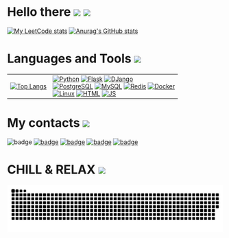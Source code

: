 # Hello there <img src="https://media0.giphy.com/media/g83QHvfoVrDxXbKFfW/giphy.gif?cid=790b76111998e684285edd21bd803a031b6a1ced917a645f&rid=giphy.gif&ct=s" width="48"> <img src="https://media2.giphy.com/media/LBRPBfYRlzIz0sHUDl/giphy.gif?cid=790b761182eb945738ae99f0f1e7d5ea1ac811048cc44494&rid=giphy.gif&ct=s" width="48">

[![My LeetCode stats](https://leetcode-stats-six.vercel.app/api?username=iliaman&theme=dark)](https://leetcode.com/iliaman/)
[![Anurag's GitHub stats](https://github-readme-stats.vercel.app/api?username=iliaman1&show_icons=true&theme=dracula)](https://media3.giphy.com/media/vFKqnCdLPNOKc/giphy.gif?cid=790b7611101554a0210164926928e5efc3499efe90eacaef&rid=giphy.gif&ct=g)


<!--<img src="https://raw.githubusercontent.com/iliaman1/iliaman1/output/github-contribution-grid-snake.svg" /> -->

# Languages and Tools <img src="https://cdn-icons-png.flaticon.com/512/1055/1055683.png" width="48">
<table>
  <tr>
    <td>
      
[![Top Langs](https://github-readme-stats.vercel.app/api/top-langs/?username=iliaman1&show_icons=true&theme=dracula)](https://media3.giphy.com/media/vFKqnCdLPNOKc/giphy.gif?cid=790b7611101554a0210164926928e5efc3499efe90eacaef&rid=giphy.gif&ct=g) 
    </td>
    <td>
[![Python](https://img.shields.io/badge/Python-3776AB.svg?style=for-the-badge&logo=Python&logoColor=white)](https://www.python.org/)
[![Flask](https://img.shields.io/badge/Flask-000000.svg?style=for-the-badge&logo=Flask&logoColor=white)](https://flask.palletsprojects.com/en/2.0.x/#)
[![DJango](https://img.shields.io/badge/Django-092E20.svg?style=for-the-badge&logo=Django&logoColor=white)](https://www.djangoproject.com/) </br>
[![PostgreSQL](https://img.shields.io/badge/PostgreSQL-4169E1.svg?style=for-the-badge&logo=PostgreSQL&logoColor=white)](https://www.postgresql.org/)
[![MySQL](https://img.shields.io/badge/mysql-3776AB.svg?style=for-the-badge&logo=mysql&logoColor=white)](https://www.mysql.com/) 
[![Redis](https://img.shields.io/badge/Redis-DC382D.svg?style=for-the-badge&logo=Redis&logoColor=white)](https://redis.io/)
[![Docker](https://img.shields.io/badge/Docker-2496ED.svg?style=for-the-badge&logo=Docker&logoColor=white)](https://www.docker.com/) </br>
[![Linux](https://img.shields.io/badge/Linux-%23FC2.svg?style=for-the-badge&logo=linux&logoColor=white)](https://www.linux.org/)
[![HTML](https://img.shields.io/badge/HTML5-E34F26.svg?style=for-the-badge&logo=HTML5&logoColor=white)](https://developer.mozilla.org/ru/docs/Web/HTML)
[![JS](https://img.shields.io/badge/JavaScript-F7DF1E.svg?style=for-the-badge&logo=JavaScript&logoColor=black)](https://developer.mozilla.org/ru/docs/Web/JavaScript)
    </td>
  </tr>
</table>



# My contacts <img src="https://cdn-icons-png.flaticon.com/512/1998/1998087.png" width="48">
![badge](https://img.shields.io/badge/linkedIN-090909?style=social&logo=linkedin)
[![badge](https://img.shields.io/badge/vk-090909?style=social&logo=vk)](https://vk.com/sexyalni_samec)
[![badge](https://img.shields.io/badge/instagram-090909?style=social&logo=instagram)](https://www.instagram.com/postyronium_boy.l10bimi/)
[![badge](https://img.shields.io/badge/telegram-090909?style=social&logo=telegram)](https://t.me/Flashback_Jesus_BOT)
[![badge](https://img.shields.io/badge/leetcode-090909?style=social&logo=leetcode)](https://leetcode.com/iliaman/)



# CHILL & RELAX <img src="https://cdn-icons-png.flaticon.com/512/2394/2394825.png" width="48"> 
<picture>
  <source media="(prefers-color-scheme: dark)" srcset="https://raw.githubusercontent.com/iliaman1/iliaman1/output/github-contribution-grid-snake-dark.svg">
  <source media="(prefers-color-scheme: light)" srcset="https://raw.githubusercontent.com/iliaman1/iliaman1/output/github-contribution-grid-snake.svg">
  <img alt="github contribution grid snake animation" src="https://raw.githubusercontent.com/iliaman1/iliaman1/output/github-contribution-grid-snake.svg">
</picture>

